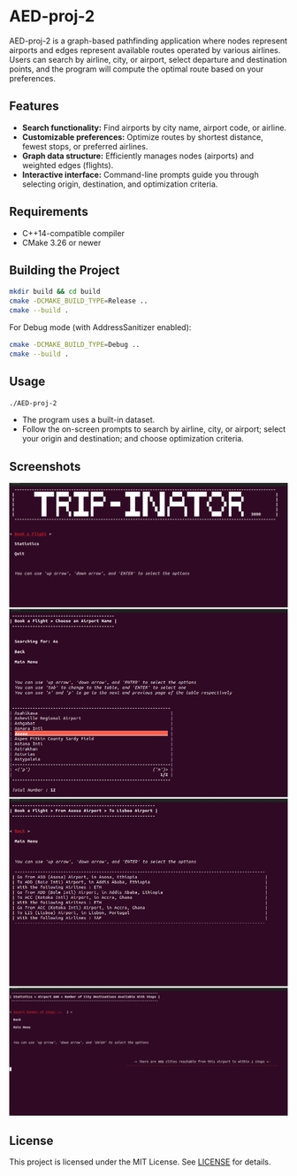 # AED-proj-2

AED-proj-2 is a graph-based pathfinding application where nodes represent airports and edges represent available routes operated by various airlines. Users can search by airline, city, or airport, select departure and destination points, and the program will compute the optimal route based on your preferences.

## Features

* **Search functionality:** Find airports by city name, airport code, or airline.
* **Customizable preferences:** Optimize routes by shortest distance, fewest stops, or preferred airlines.
* **Graph data structure:** Efficiently manages nodes (airports) and weighted edges (flights).
* **Interactive interface:** Command-line prompts guide you through selecting origin, destination, and optimization criteria.

## Requirements

* C++14-compatible compiler
* CMake 3.26 or newer

## Building the Project

```bash
mkdir build && cd build
cmake -DCMAKE_BUILD_TYPE=Release ..
cmake --build .
```

For Debug mode (with AddressSanitizer enabled):

```bash
cmake -DCMAKE_BUILD_TYPE=Debug ..
cmake --build .
```

## Usage

```bash
./AED-proj-2
```

* The program uses a built-in dataset.
* Follow the on-screen prompts to search by airline, city, or airport; select your origin and destination; and choose optimization criteria.

## Screenshots

![Dashboard Screenshot](images/img1.png)
![Search by Airline](images/img2.png)
![Route Selection](images/img3.png)
![Optimal Path Result](images/img4.png)

## License

This project is licensed under the MIT License. See [LICENSE](LICENSE) for details.
